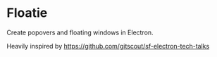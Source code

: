 # Floatie

Create popovers and floating windows in Electron.

Heavily inspired by https://github.com/gitscout/sf-electron-tech-talks